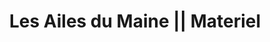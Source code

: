 ---
templateKey: materiel-page
title: Les Ailes du Maine || Materiel
illustration : '/img/envol.jpg'
introduction: 
    - Les planeurs doivent être les plus économes possible en énergie, pour voler loin sans perdre trop d'altitude. Ils se caractérisent par un profil particulièrement aérodynamique et des ailes très fines et très longues. En outre ils doivent être particulièrement résistant comme suite à l'utilisation exigente qui en est faite.
    - L'absence d'hélice permet d'utiliser un train d'atterissage très bas, souvent une seul roue centrale, fixe ou rentrante. De fait un planeur doit être maintenu en bout d'aile pour tous mouvements au sol.
    - A noter que les planeurs sont équipés d'aérofrein, pour pouvoir descendre avec une pente assez forte, permettant un atterissage dans de bonnes conditions.
    - Nos planeurs ont une envergure variant de 15 à 18 métres pour 8 à 9 métres de long. Les planeurs sont des aéronefs particulièrement encombrant au sol en comparaison d'avion biplace dont l'envergure est souvent de moins de 10 métres.
    - Les premiers planeurs étaient constitués de bois et de toile, matériaux dont la résistance ne permet pas d'obtenir de bonnes caractéristiques telles que sus citées. Les planeurs modernes sont constitués de fibres de verre, voir de carbone, bien plus résistantes que la bois, permettant de faire des ailes à la fois très fines, très longues et très résistantes, ainsi que des formes complexes.
    - C'est pour ces raisons que tous les planeurs du club sont constitués de fibres de verre.
materiel :
    planeursBi :
        - nom : placeholder name
          uri_photo : /img/
          hyperlink : 'https://'
          description :  Lorem ipsum dolor sit amet, consectetur adipiscing elit. Sed ultrices, felis posuere efficitur laoreet, velit tortor suscipit arcu, a vulputate purus ipsum at nisl. Maecenas at massa interdum, vulputate lorem in, consequat leo.
        - nom : placeholder name
          uri_photo : /img/
          hyperlink : 'https://'
          description :  Lorem ipsum dolor sit amet, consectetur adipiscing elit. Sed ultrices, felis posuere efficitur laoreet, velit tortor suscipit arcu, a vulputate purus ipsum at nisl. Maecenas at massa interdum, vulputate lorem in, consequat leo.
        - nom : placeholder name
          uri_photo : /img/
          hyperlink : 'https://'
          description :  Lorem ipsum dolor sit amet, consectetur adipiscing elit. Sed ultrices, felis posuere efficitur laoreet, velit tortor suscipit arcu, a vulputate purus ipsum at nisl. Maecenas at massa interdum, vulputate lorem in, consequat leo.
    planeursMono :
        - nom : placeholder name
          uri_photo : /img/
          hyperlink : 'https://'
          description :  Lorem ipsum dolor sit amet, consectetur adipiscing elit. Sed ultrices, felis posuere efficitur laoreet, velit tortor suscipit arcu, a vulputate purus ipsum at nisl. Maecenas at massa interdum, vulputate lorem in, consequat leo.
        - nom : placeholder name
          uri_photo : /img/
          hyperlink : 'https://'
          description :  Lorem ipsum dolor sit amet, consectetur adipiscing elit. Sed ultrices, felis posuere efficitur laoreet, velit tortor suscipit arcu, a vulputate purus ipsum at nisl. Maecenas at massa interdum, vulputate lorem in, consequat leo.
    autre:
        - nom : placeholder name
          uri_photo : /img/
          hyperlink : 'https://'
          description :  Lorem ipsum dolor sit amet, consectetur adipiscing elit. Sed ultrices, felis posuere efficitur laoreet, velit tortor suscipit arcu, a vulputate purus ipsum at nisl. Maecenas at massa interdum, vulputate lorem in, consequat leo.
---